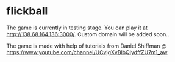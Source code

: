 # flickball

The game is currently in testing stage. 
You can play it at http://138.68.164.136:3000/. Custom domain will be added soon..

The game is made with help of tutorials from Daniel Shiffman @ https://www.youtube.com/channel/UCvjgXvBlbQiydffZU7m1_aw
